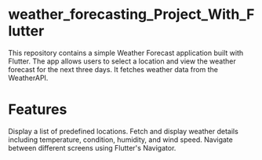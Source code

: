 # weather_forecasting_Project_With_Flutter

This repository contains a simple Weather Forecast application built with Flutter. The app allows users to select a location and view the weather forecast for the next three days. It fetches weather data from the WeatherAPI.

# Features
Display a list of predefined locations.
Fetch and display weather details including temperature, condition, humidity, and wind speed.
Navigate between different screens using Flutter's Navigator.
